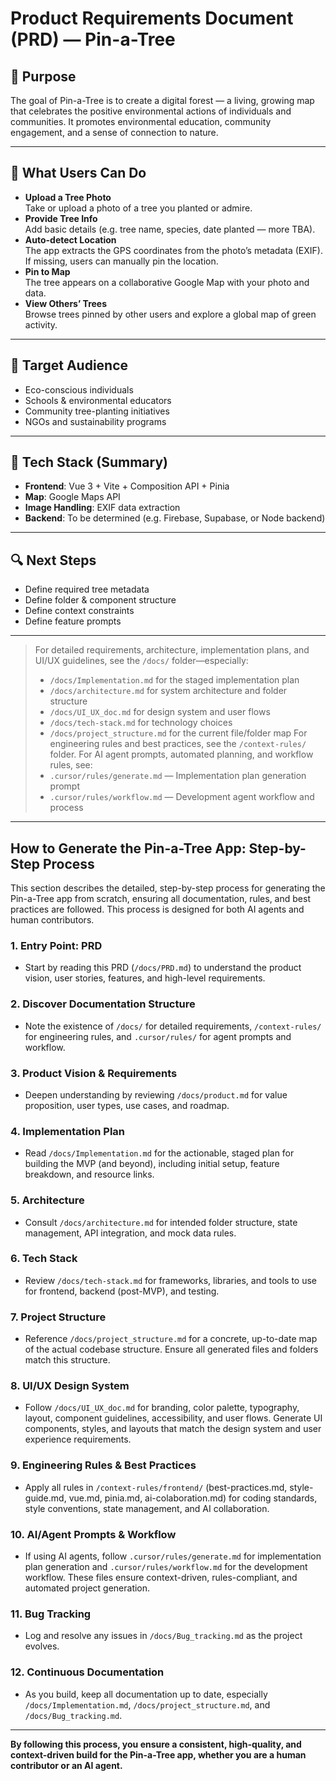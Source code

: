 # Product Requirements Document (PRD) — Pin-a-Tree

## 🌱 Purpose

The goal of Pin-a-Tree is to create a digital forest — a living, growing map that celebrates the positive environmental actions of individuals and communities. It promotes environmental education, community engagement, and a sense of connection to nature.

---

## 📸 What Users Can Do

- **Upload a Tree Photo**  
  Take or upload a photo of a tree you planted or admire.
- **Provide Tree Info**  
  Add basic details (e.g. tree name, species, date planted — more TBA).
- **Auto-detect Location**  
  The app extracts the GPS coordinates from the photo’s metadata (EXIF). If missing, users can manually pin the location.
- **Pin to Map**  
  The tree appears on a collaborative Google Map with your photo and data.
- **View Others’ Trees**  
  Browse trees pinned by other users and explore a global map of green activity.

---

## 🎯 Target Audience

- Eco-conscious individuals
- Schools & environmental educators
- Community tree-planting initiatives
- NGOs and sustainability programs

---

## 🧰 Tech Stack (Summary)

- **Frontend**: Vue 3 + Vite + Composition API + Pinia
- **Map**: Google Maps API
- **Image Handling**: EXIF data extraction
- **Backend**: To be determined (e.g. Firebase, Supabase, or Node backend)

---

## 🔍 Next Steps

- Define required tree metadata
- Define folder & component structure
- Define context constraints
- Define feature prompts

---

> For detailed requirements, architecture, implementation plans, and UI/UX guidelines, see the `/docs/` folder—especially:
> - `/docs/Implementation.md` for the staged implementation plan
> - `/docs/architecture.md` for system architecture and folder structure
> - `/docs/UI_UX_doc.md` for design system and user flows
> - `/docs/tech-stack.md` for technology choices
> - `/docs/project_structure.md` for the current file/folder map
> For engineering rules and best practices, see the `/context-rules/` folder.
> For AI agent prompts, automated planning, and workflow rules, see:
> - `.cursor/rules/generate.md` — Implementation plan generation prompt
> - `.cursor/rules/workflow.md` — Development agent workflow and process 

---

## How to Generate the Pin-a-Tree App: Step-by-Step Process

This section describes the detailed, step-by-step process for generating the Pin-a-Tree app from scratch, ensuring all documentation, rules, and best practices are followed. This process is designed for both AI agents and human contributors.

### 1. Entry Point: PRD
- Start by reading this PRD (`/docs/PRD.md`) to understand the product vision, user stories, features, and high-level requirements.

### 2. Discover Documentation Structure
- Note the existence of `/docs/` for detailed requirements, `/context-rules/` for engineering rules, and `.cursor/rules/` for agent prompts and workflow.

### 3. Product Vision & Requirements
- Deepen understanding by reviewing `/docs/product.md` for value proposition, user types, use cases, and roadmap.

### 4. Implementation Plan
- Read `/docs/Implementation.md` for the actionable, staged plan for building the MVP (and beyond), including initial setup, feature breakdown, and resource links.

### 5. Architecture
- Consult `/docs/architecture.md` for intended folder structure, state management, API integration, and mock data rules.

### 6. Tech Stack
- Review `/docs/tech-stack.md` for frameworks, libraries, and tools to use for frontend, backend (post-MVP), and testing.

### 7. Project Structure
- Reference `/docs/project_structure.md` for a concrete, up-to-date map of the actual codebase structure. Ensure all generated files and folders match this structure.

### 8. UI/UX Design System
- Follow `/docs/UI_UX_doc.md` for branding, color palette, typography, layout, component guidelines, accessibility, and user flows. Generate UI components, styles, and layouts that match the design system and user experience requirements.

### 9. Engineering Rules & Best Practices
- Apply all rules in `/context-rules/frontend/` (best-practices.md, style-guide.md, vue.md, pinia.md, ai-colaboration.md) for coding standards, style conventions, state management, and AI collaboration.

### 10. AI/Agent Prompts & Workflow
- If using AI agents, follow `.cursor/rules/generate.md` for implementation plan generation and `.cursor/rules/workflow.md` for the development workflow. These files ensure context-driven, rules-compliant, and automated project generation.

### 11. Bug Tracking
- Log and resolve any issues in `/docs/Bug_tracking.md` as the project evolves.

### 12. Continuous Documentation
- As you build, keep all documentation up to date, especially `/docs/Implementation.md`, `/docs/project_structure.md`, and `/docs/Bug_tracking.md`.

---

**By following this process, you ensure a consistent, high-quality, and context-driven build for the Pin-a-Tree app, whether you are a human contributor or an AI agent.** 